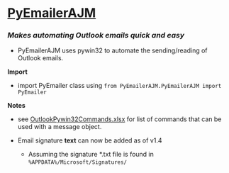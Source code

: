 # <u>PyEmailerAJM</u>
### <i>Makes automating Outlook emails quick and easy</i>

- PyEmailerAJM uses pywin32 to automate the sending/reading of Outlook emails.

**Import**

- import PyEmailer class using `from PyEmailerAJM.PyEmailerAJM import PyEmailer`

**Notes**

- see [OutlookPywin32Commands.xlsx](OutlookPywin32Commands.xlsx) for list of commands that can be used with a message object.

- Email signature **text** can now be added as of v1.4
  - Assuming the signature *.txt file is found in `%APPDATA%/Microsoft/Signatures/`